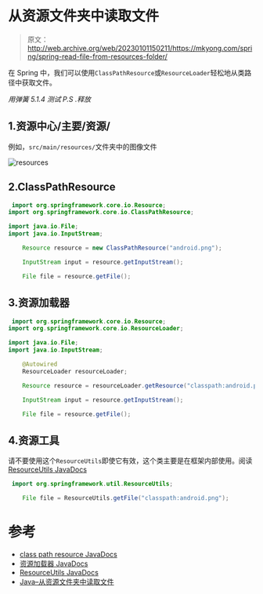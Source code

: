 # 从资源文件夹中读取文件

> 原文：<http://web.archive.org/web/20230101150211/https://mkyong.com/spring/spring-read-file-from-resources-folder/>

在 Spring 中，我们可以使用`ClassPathResource`或`ResourceLoader`轻松地从类路径中获取文件。

*用弹簧 5.1.4 测试 P.S .释放*

## 1.资源中心/主要/资源/

例如，`src/main/resources/`文件夹中的图像文件

![resources](img/4c9f41af2a7b1e7f0cbf95ef7eb02329.png)

## 2.ClassPathResource

```java
 import org.springframework.core.io.Resource;
import org.springframework.core.io.ClassPathResource;

import java.io.File;
import java.io.InputStream;

	Resource resource = new ClassPathResource("android.png");

	InputStream input = resource.getInputStream();

	File file = resource.getFile(); 
```

## 3.资源加载器

```java
 import org.springframework.core.io.Resource;
import org.springframework.core.io.ResourceLoader;

import java.io.File;
import java.io.InputStream;

	@Autowired
    ResourceLoader resourceLoader;

	Resource resource = resourceLoader.getResource("classpath:android.png");

	InputStream input = resource.getInputStream();

	File file = resource.getFile(); 
```

## 4.资源工具

请不要使用这个`ResourceUtils`即使它有效，这个类主要是在框架内部使用。阅读 [ResourceUtils JavaDocs](http://web.archive.org/web/20221127035738/https://docs.spring.io/spring-framework/docs/current/javadoc-api/org/springframework/util/ResourceUtils.html)

```java
 import org.springframework.util.ResourceUtils;

	File file = ResourceUtils.getFile("classpath:android.png"); 
```

# 参考

*   [class path resource JavaDocs](http://web.archive.org/web/20221127035738/https://docs.spring.io/spring/docs/current/javadoc-api/org/springframework/core/io/ClassPathResource.html)
*   [资源加载器 JavaDocs](http://web.archive.org/web/20221127035738/https://docs.spring.io/spring-framework/docs/current/javadoc-api/org/springframework/core/io/ResourceLoader.html)
*   [ResourceUtils JavaDocs](http://web.archive.org/web/20221127035738/https://docs.spring.io/spring-framework/docs/current/javadoc-api/org/springframework/util/ResourceUtils.html)
*   [Java–从资源文件夹中读取文件](http://web.archive.org/web/20221127035738/https://www.mkyong.com/java/java-read-a-file-from-resources-folder/)

<input type="hidden" id="mkyong-current-postId" value="15041">